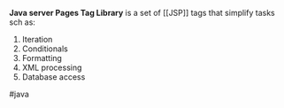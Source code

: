 **Java server Pages Tag Library** is a set of [[JSP]] tags that simplify tasks sch as:
1. Iteration
2. Conditionals
3. Formatting
4. XML processing
5. Database access

#java 
